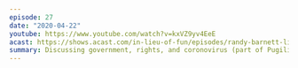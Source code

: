 ```yaml
---
episode: 27
date: "2020-04-22"
youtube: https://www.youtube.com/watch?v=kxVZ9yv4EeE
acast: https://shows.acast.com/in-lieu-of-fun/episodes/randy-barnett-libertarianism-in-a-pandemic
summary: Discussing government, rights, and coronovirus (part of Pugilism Week)
---
```

